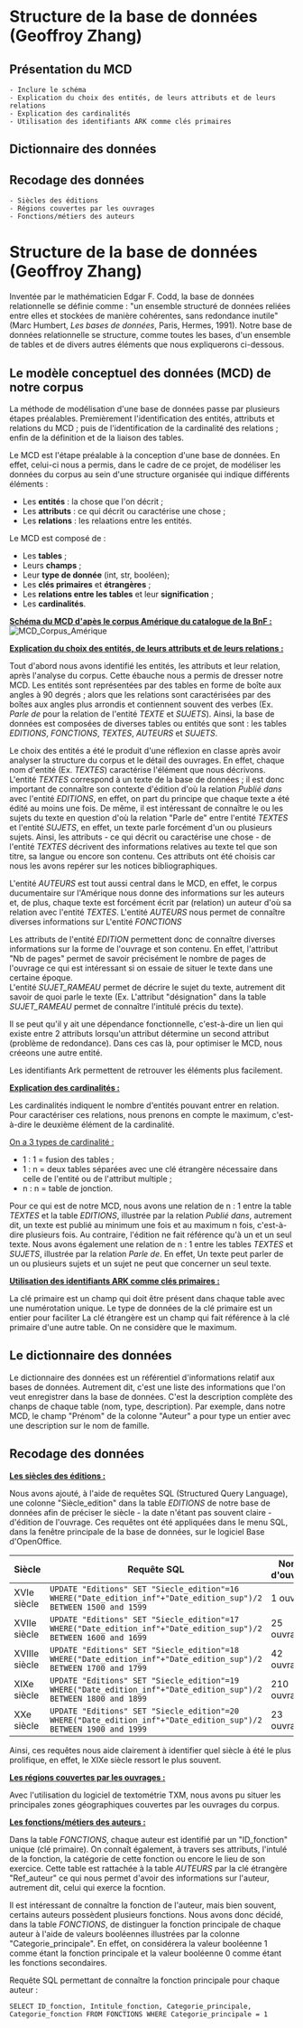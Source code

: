# Structure de la base de données (Geoffroy Zhang)
## Présentation du MCD
    - Inclure le schéma
    - Explication du choix des entités, de leurs attributs et de leurs relations
    - Explication des cardinalités
    - Utilisation des identifiants ARK comme clés primaires
## Dictionnaire des données
## Recodage des données
    - Siècles des éditions
    - Régions couvertes par les ouvrages
    - Fonctions/métiers des auteurs

# Structure de la base de données (Geoffroy Zhang)

Inventée par le mathématicien Edgar F. Codd, la base de données relationnelle se définie comme : "un ensemble structuré de données reliées entre elles et stockées de manière cohérentes, sans redondance inutile" (Marc Humbert, *Les bases de données*, Paris, Hermes, 1991). 
Notre base de données relationnelle se structure, comme toutes les bases, d'un ensemble de tables et de divers autres éléments que nous expliquerons ci-dessous.  

## Le modèle conceptuel des données (MCD) de notre corpus

La méthode de modélisation d'une base de données passe par plusieurs étapes préalables. Premièrement l'identification des entités, attributs et relations du MCD ; puis de l'identification de la cardinalité des relations ; enfin de la définition et de la liaison des tables. 

Le MCD est l'étape préalable à la conception d'une base de données. En effet, celui-ci nous a permis, dans le cadre de ce projet, de modéliser les données du corpus au sein d'une structure organisée qui indique différents éléments :
- Les **entités** : la chose que l'on décrit ;
- Les **attributs** : ce qui décrit ou caractérise une chose ;
- Les **relations** : les relaations entre les entités.

Le MCD est composé de : 
- Les **tables** ;
- Leurs **champs** ;
- Leur **type de donnée** (int, str, booléen); 
- Les **clés primaires** et **étrangères** ;
- Les **relations entre les tables** et leur **signification** ;
- Les **cardinalités**.

**<ins>Schéma du MCD d'apès le corpus Amérique du catalogue de la BnF : </ins>**
![MCD_Corpus_Amérique](https://github.com/user-attachments/assets/15ffb8cd-2d3a-4058-96bf-1fa9dfaf1b9e)


**<ins>Explication du choix des entités, de leurs attributs et de leurs relations :</ins>**

Tout d'abord nous avons identifié les entités, les attributs et leur relation, après l'analyse du corpus. Cette ébauche nous a permis de dresser notre MCD. Les entités sont représentées par des tables en forme de boîte aux angles à 90 degrés ; alors que les relations sont caractérisées par des boîtes aux angles plus arrondis et contiennent souvent des verbes (Ex. *Parle de* pour la relation de l'entité *TEXTE* et *SUJETS*). Ainsi, la base de données est composées de diverses tables ou entités que sont : les tables *EDITIONS*, *FONCTIONS*, *TEXTES*, *AUTEURS* et *SUJETS*. 

Le choix des entités a été le produit d'une réflexion en classe après avoir analyser la structure du corpus et le détail des ouvrages. En effet, chaque nom d'entité (Ex. *TEXTES*) caractérise l'élément que nous décrivons. L'entité *TEXTES* correspond à un texte de la base de données ; il est donc important de connaître son contexte d'édition d'où la relation *Publié dans* avec l'entité *EDITIONS*, en effet, on part du principe que chaque texte a été édité au moins une fois. De même, il est intéressant de connaître le ou les sujets du texte en question d'où la relation "Parle de" entre l'entité *TEXTES* et l'entité *SUJETS*, en effet, un texte parle forcément d'un ou plusieurs sujets. Ainsi, les attributs - ce qui décrit ou caractérise une chose - de l'entité *TEXTES* décrivent des informations relatives au texte tel que son titre, sa langue ou encore son contenu. Ces attributs ont été choisis car nous les avons repérer sur les notices bibliographiques. 

L'entité *AUTEURS* est tout aussi central dans le MCD, en effet, le corpus ducumentaire sur l'Amérique nous donne des informations sur les auteurs et, de plus, chaque texte est forcément écrit par (relation) un auteur d'où sa relation avec l'entité *TEXTES*. L'entité *AUTEURS* nous permet de connaître diverses informations sur 
L'entité *FONCTIONS* 

Les attributs de l'entité *EDITION* permettent donc de connaître diverses informations sur la forme de l'ouvrage et son contenu. En effet, l'attribut  "Nb de pages" permet de savoir précisément le nombre de pages de l'ouvrage ce qui est intéressant si on essaie de situer le texte dans une certaine époque.  
L'entité *SUJET_RAMEAU* permet de décrire le sujet du texte, autrement dit savoir de quoi parle le texte (Ex. L'attribut "désignation" dans la table *SUJET_RAMEAU* permet de connaître l'intitulé précis du texte).  

Il se peut qu'il y ait une dépendance fonctionnelle, c'est-à-dire un lien qui existe entre 2 attributs lorsqu'un attribut détermine un second attribut (problème de redondance). Dans ces cas là, pour optimiser le MCD, nous créeons une autre entité. 




Les identifiants Ark permettent de retrouver les éléments plus facilement. 

**<ins>Explication des cardinalités :</ins>**

Les cardinalités indiquent le nombre d'entités pouvant entrer en relation. Pour caractériser ces relations, nous prenons en compte le maximum, c'est-à-dire le deuxième élément de la cardinalité. 

<ins>On a 3 types de cardinalité :</ins>   
- 1 : 1 = fusion des tables ;   
- 1 : n = deux tables séparées avec une clé étrangère nécessaire dans celle de l'entité ou de l'attribut multiple ;    
- n : n = table de jonction. 

Pour ce qui est de notre MCD, nous avons une relation de n : 1 entre la table *TEXTES* et la table *EDITIONS*, illustrée par la relation *Publié dans*, autrement dit, un texte est publié au minimum une fois et au maximum n fois, c'est-à-dire plusieurs fois. Au contraire, l'édition ne fait référence qu'à un et un seul texte. 
Nous avons également une relation de n : 1 entre les tables *TEXTES* et *SUJETS*, illustrée par la relation *Parle de*. En effet, Un texte peut parler de un ou plusieurs sujets et un sujet ne peut que concerner un seul texte. 


**<ins>Utilisation des identifiants ARK comme clés primaires :</ins>**

La clé primaire est un champ qui doit être présent dans chaque table avec une numérotation unique. Le type de données de la clé primaire est un entier pour faciliter 
La clé étrangère est un champ qui fait référence à la clé primaire d'une autre table. 
On ne considère que le maximum. 


## Le dictionnaire des données 

Le dictionnaire des données est un référentiel d'informations relatif aux bases de données. Autrement dit, c'est une liste des informations que l'on veut enregistrer dans la base de données. C'est la description complète des chanps de chaque table (nom, type, description). Par exemple, dans notre MCD, le champ "Prénom" de la colonne "Auteur" a pour type un entier avec une description sur le nom de famille. 

## Recodage des données 

**<ins>Les siècles des éditions :</ins>**

Nous avons ajouté, à l'aide de requêtes SQL (Structured Query Language), une colonne "Siècle_edition" dans la table *EDITIONS* de notre base de données afin de préciser le siècle - la date n'étant pas souvent claire - d'édition de l'ouvrage. Ces requêtes ont été appliquées dans le menu SQL, dans la fenêtre principale de la base de données, sur le logiciel Base d'OpenOffice.

| Siècle | Requête SQL | Nombre d'ouvrages |
| ----------- | ----------- | ----------- |
| XVIe siècle  |  `UPDATE "Editions" SET "Siecle_edition"=16 WHERE("Date_edition_inf"+"Date_edition_sup")/2 BETWEEN 1500 and 1599` |1 ouvrage|
| XVIIe siècle  | `UPDATE "Editions" SET "Siecle_edition"=17 WHERE("Date_edition_inf"+"Date_edition_sup")/2 BETWEEN 1600 and 1699` |25 ouvrages|
| XVIIIe siècle  | `UPDATE "Editions" SET "Siecle_edition"=18 WHERE("Date_edition_inf"+"Date_edition_sup")/2 BETWEEN 1700 and 1799` |42 ouvrages|
| XIXe siècle  | `UPDATE "Editions" SET "Siecle_edition"=19 WHERE("Date_edition_inf"+"Date_edition_sup")/2 BETWEEN 1800 and 1899`|210 ouvrages|
| XXe siècle  | `UPDATE "Editions" SET "Siecle_edition"=20 WHERE("Date_edition_inf"+"Date_edition_sup")/2 BETWEEN 1900 and 1999`|23 ouvrages|

Ainsi, ces requêtes nous aide clairement à identifier quel siècle à été le plus prolifique, en effet, le XIXe siècle ressort le plus souvent. 

**<ins>Les régions couvertes par les ouvrages :</ins>**

Avec l'utilisation du logiciel de textométrie TXM, nous avons pu situer les principales zones géographiques couvertes par les ouvrages du corpus. 

**<ins>Les fonctions/métiers des auteurs :</ins>**

Dans la table *FONCTIONS*, chaque auteur est identifié par un "ID_fonction" unique (clé primaire). On connaît également, à travers ses attributs, l'intulé de la fonction, la catégorie de cette fonction ou encore le lieu de son exercice. Cette table est rattachée à la table *AUTEURS* par la clé étrangère "Ref_auteur" ce qui nous permet d'avoir des informations sur l'auteur, autrement dit, celui qui exerce la focntion. 

Il est intéressant de connaître la fonction de l'auteur, mais bien souvent, certains auteurs possèdent plusieurs fonctions. Nous avons donc décidé, dans la table *FONCTIONS*, de distinguer la fonction principale de chaque auteur à l'aide de valeurs booléennes illustrées par la colonne "Categorie_principale". En effet, on considérera la valeur booléenne 1 comme étant la fonction principale et la valeur booléenne 0 comme étant les fonctions secondaires. 

Requête SQL permettant de connaître la fonction principale pour chaque auteur :  

`SELECT ID_fonction, Intitule_fonction, Categorie_principale, Categorie_fonction FROM FONCTIONS WHERE Categorie_principale = 1`


